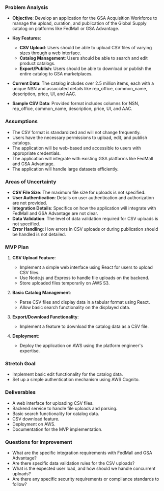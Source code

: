 ### Problem Analysis

- **Objective**: Develop an application for the GSA Acquisition Workforce to manage the upload, curation, and publication of the Global Supply catalog on platforms like FedMall or GSA Advantage.
  
- **Key Features**:
  - **CSV Upload**: Users should be able to upload CSV files of varying sizes through a web interface.
  - **Catalog Management**: Users should be able to search and edit product catalogs.
  - **Export/Publish**: Users should be able to download or publish the entire catalog to GSA marketplaces.

- **Current Data**: The catalog includes over 2.5 million items, each with a unique NSN and associated details like rep_office, common_name, description, price, UI, and AAC.

- **Sample CSV Data**: Provided format includes columns for NSN, rep_office, common_name, description, price, UI, and AAC.

### Assumptions

- The CSV format is standardized and will not change frequently.
- Users have the necessary permissions to upload, edit, and publish catalogs.
- The application will be web-based and accessible to users with appropriate credentials.
- The application will integrate with existing GSA platforms like FedMall and GSA Advantage.
- The application will handle large datasets efficiently.

### Areas of Uncertainty

- **CSV File Size**: The maximum file size for uploads is not specified.
- **User Authentication**: Details on user authentication and authorization are not provided.
- **Integration Details**: Specifics on how the application will integrate with FedMall and GSA Advantage are not clear.
- **Data Validation**: The level of data validation required for CSV uploads is not specified.
- **Error Handling**: How errors in CSV uploads or during publication should be handled is not detailed.

### MVP Plan

1. **CSV Upload Feature**:
   - Implement a simple web interface using React for users to upload CSV files.
   - Use Node.js and Express to handle file uploads on the backend.
   - Store uploaded files temporarily on AWS S3.

2. **Basic Catalog Management**:
   - Parse CSV files and display data in a tabular format using React.
   - Allow basic search functionality on the displayed data.

3. **Export/Download Functionality**:
   - Implement a feature to download the catalog data as a CSV file.

4. **Deployment**:
   - Deploy the application on AWS using the platform engineer's expertise.

### Stretch Goal

- Implement basic edit functionality for the catalog data.
- Set up a simple authentication mechanism using AWS Cognito.

### Deliverables

- A web interface for uploading CSV files.
- Backend service to handle file uploads and parsing.
- Basic search functionality for catalog data.
- CSV download feature.
- Deployment on AWS.
- Documentation for the MVP implementation.

### Questions for Improvement

- What are the specific integration requirements with FedMall and GSA Advantage?
- Are there specific data validation rules for the CSV uploads?
- What is the expected user load, and how should we handle concurrent uploads?
- Are there any specific security requirements or compliance standards to follow?